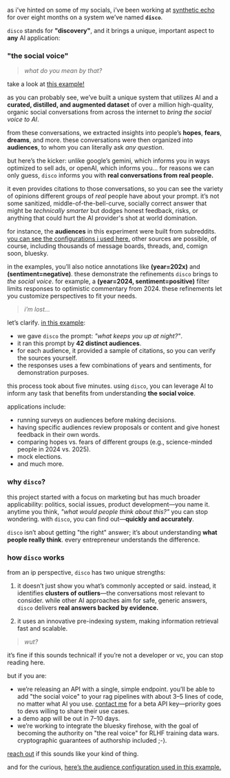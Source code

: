 as i’ve hinted on some of my socials, i’ve been working at [synthetic echo](https://syntheticecho.com/) for over eight months on a system we’ve named **`disco`**.

`disco` stands for **"discovery"**, and it brings a unique, important aspect to **any** AI application:

### **"the social voice"**

> _what do you mean by that?_

take a look at [this example!](https://gist.github.com/ahoward/ae562567579a3e936d9b9bb7e4ffde88)

as you can probably see, we’ve built a unique system that utilizes AI and a **curated, distilled, and augmented dataset** of over a million high-quality, organic social conversations from across the internet to _bring the social voice to AI_.

from these conversations, we extracted insights into people’s **hopes**, **fears**, **dreams**, and more.  these conversations were then organized into **audiences**, to whom you can literally ask *any question*.

but here’s the kicker: unlike google’s gemini, which informs you in ways optimized to sell ads, or openAI, which informs you… for reasons we can only guess, `disco` informs you with **real conversations from real people.**

it even provides citations to those conversations, so you can see the variety of opinions different groups of *real* people have about your prompt. it’s not some sanitized, middle-of-the-bell-curve, socially correct answer that might be *technically smarter* but dodges honest feedback, risks, or anything that could hurt the AI provider's shot at world domination.

for instance, the **audiences** in this experiment were built from subreddits. [you can see the configurations i used here.](https://gist.github.com/ahoward/95092a816c9a3f752f9d8ec421f24be5) other sources are possible, of course, including thousands of message boards, threads, and, comign soon, bluesky.

in the examples, you’ll also notice annotations like **(year=202x)** and **(sentiment=negative)**. these demonstrate the refinements `disco` brings to *the social voice*. for example, a **(year=2024, sentiment=positive)** filter limits responses to optimistic commentary from 2024\. these refinements let you customize perspectives to fit your needs.

> _i’m lost..._

let’s clarify. [in this example](https://gist.github.com/ahoward/ae562567579a3e936d9b9bb7e4ffde88):

* we gave `disco` the prompt: *"what keeps you up at night?"*.
* it ran this prompt by **42 distinct audiences**.  
* for each audience, it provided a sample of citations, so you can verify the sources yourself.
* the responses uses a few combinations of years and sentiments, for demonstration purposes.

this process took about five minutes. using `disco`, you can leverage AI to inform any task that benefits from understanding **the social voice**.

applications include:

* running surveys on audiences before making decisions.  
* having specific audiences review proposals or content and give honest feedback in their own words.  
* comparing hopes vs. fears of different groups (e.g., science-minded people in 2024 vs. 2025).  
* mock elections.  
* and much more.

### **why `disco`?**

this project started with a focus on marketing but has much broader applicability: politics, social issues, product development—you name it. anytime you think, *"what would people think about this?"* you can stop wondering. with `disco`, you can find out—**quickly and accurately**.

`disco` isn’t about getting "the right" answer; it’s about understanding **what people really think**. every entrepreneur understands the difference.

### **how `disco` works**

from an ip perspective, `disco` has two unique strengths:

1. it doesn’t just show you what’s commonly accepted or said. instead, it identifies **clusters of outliers**—the conversations most relevant to consider. while other AI approaches aim for safe, generic answers, `disco` delivers **real answers backed by evidence.**

2. it uses an innovative pre-indexing system, making information retrieval fast and scalable.

> _wut?_

it’s fine if this sounds technical\! if you’re not a developer or vc, you can stop reading here.

but if you are:

* we’re releasing an API with a single, simple endpoint. you’ll be able to add "the social voice" to your rag pipelines with about 3–5 lines of code, no matter what AI you use. [contact me](/contact) for a beta API key—priority goes to devs willing to share their use cases.  
* a demo app will be out in 7–10 days.  
* we’re working to integrate the bluesky firehose, with the goal of becoming the authority on "the real voice" for RLHF training data wars. cryptographic guarantees of authorship included ;-).

[reach out](/contact) if this sounds like your kind of thing.

and for the curious, [here’s the audience configuration used in this example.](https://gist.github.com/ahoward/95093a816c9a3f752f9d8ec421f24be5)
